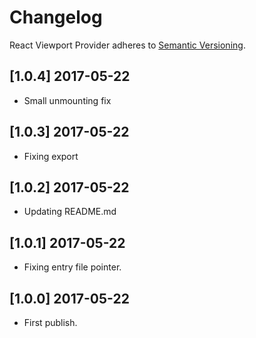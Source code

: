 # Changelog

React Viewport Provider adheres to [Semantic Versioning](http://semver.org/).

## [1.0.4] 2017-05-22

- Small unmounting fix

## [1.0.3] 2017-05-22

- Fixing export

## [1.0.2] 2017-05-22

- Updating README.md

## [1.0.1] 2017-05-22

- Fixing entry file pointer.

## [1.0.0] 2017-05-22

- First publish.
